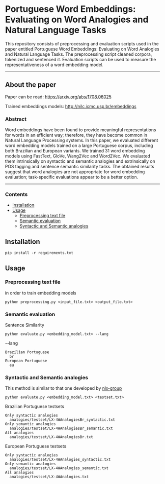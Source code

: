 # Portuguese Word Embeddings: Evaluating on Word Analogies and Natural Language Tasks

This repository consists of preprocessing and evaluation scripts used in the paper entitled Portuguese Word Embeddings: Evaluating on Word Analogies and Natural Language Tasks.
The preprocessing script cleaned corpora, tokenized and sentenced it.
Evaluation scripts can be used to measure the representativeness of a word embedding model.

---

## About the paper

Paper can be read:
https://arxiv.org/abs/1708.06025

Trained embeddings models:
http://nilc.icmc.usp.br/embeddings

### Abstract

Word embeddings have been found to provide meaningful representations for words in an efficient way; therefore, they have become common in Natural Language Processing systems. In this paper, we evaluated different word embedding models trained on a large Portuguese corpus, including both Brazilian and European variants. We trained 31 word embedding models using FastText, GloVe, Wang2Vec and Word2Vec. We evaluated them intrinsically on syntactic and semantic analogies and extrinsically on POS tagging and sentence semantic similarity tasks. The obtained results suggest that word analogies are not appropriate for word embedding evaluation; task-specific evaluations appear to be a better option. 

---

### Contents

* [Installation](#installation)
* [Usage](#usage)
  * [Preprocessing text file](#Preprocessing-text-file)
  * [Semantic evaluation](#Semantic-evaluation)
  * [Syntactic and Semantic analogies](#Syntactic-and-Semantic-analogies)


## Installation
```
pip install -r requirements.txt 
```

## Usage

### Preprocessing text file

in order to train embedding models
```
python preprocessing.py <input_file.txt> <output_file.txt>
```

### Semantic evaluation

Sentence Similarity
```
python evaluate.py <embedding_model.txt> --lang
```
--lang
```
Brazilian Portuguese
  br
European Portuguese
  eu
```

### Syntactic and Semantic analogies

This method is similar to that one developed by [nlx-group](https://github.com/nlx-group/lx-dsemvectors)
```
python evaluate.py <embedding_model.txt> <testset.txt>
```
Brazilian Portuguese testsets
```
Only syntactic analogies
  analogies/testset/LX-4WAnalogiesBr_syntactic.txt
Only semantic analogies
  analogies/testset/LX-4WAnalogiesBr_semantic.txt
All analogies
  analogies/testset/LX-4WAnalogiesBr.txt
```
European Portuguese testsets
```
Only syntactic analogies
  analogies/testset/LX-4WAnalogies_syntactic.txt
Only semantic analogies
  analogies/testset/LX-4WAnalogies_semantic.txt
All analogies
  analogies/testset/LX-4WAnalogies.txt
```
